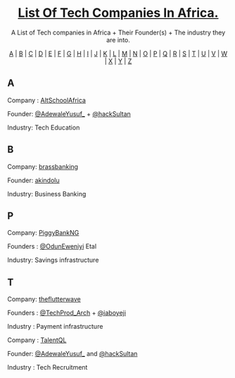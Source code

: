 <h1 align="center">
  <a href="https://osca-ado-ekiti.github.io/tech-companies-in-africa/">
    List Of Tech Companies In Africa.
  </a>
</h1>
<p align="center">A List of Tech companies in Africa + Their Founder(s) + The industry they are into.</p>


<p align="center">
  <a href="#A">A</a> | <a href="#B">B</a> | <a href="#C">C</a> | <a href="#D">D</a> | <a href="#E">E</a> | <a href="#F">F</a> | <a href="#G">G</a> | <a href="#H">H</a> | <a href="#I">I</a> | <a href="#J">J</a> | <a href="#K">K</a> | <a href="#L">L</a> | <a href="#M">M</a> | <a href="#N">N</a> | <a href="#O">O</a> | <a href="#P">P</a> | <a href="#Q">Q</a> | <a href="#R">R</a> | <a href="#S">S</a> | <a href="#T">T</a> | <a href="#U">U</a> | <a href="#V">V</a> | <a href="#W">W</a> | <a href="#X">X</a> | <a href="#Y">Y</a> | <a href="#Z">Z</a>
</p>


## <a name="A"> </a>A

Company : [AltSchoolAfrica](https://altschoolafrica.com/)

Founder: [@AdewaleYusuf_](https://twitter.com/AdewaleYusuf_) + [@hackSultan](https://twitter.com/hackSultan)

Industry: Tech Education


## <a name="B"> </a>B

Company: [brassbanking](https://www.trybrass.com/)

Founder: [akindolu](https://twitter.com/akindolu)

Industry: Business Banking


## <a name="P"> </a>P

Company: [PiggyBankNG](https://twitter.com/PiggyBankNG)
 
Founders : [@OdunEweniyi](https://twitter.com/OdunEweniyi) Etal 

Industry: Savings infrastructure


## <a name="T"> </a>T

Company: [theflutterwave](https://twitter.com/theflutterwave)
 
Founders : [@TechProd_Arch](https://twitter.com/TechProd_Arch) + [@iaboyeji](https://twitter.com/iaboyeji)
 
Industry : Payment infrastructure 


Company : [TalentQL](https://twitter.com/TalentQL)
 
Founder: [@AdewaleYusuf_](https://twitter.com/AdewaleYusuf_) and [@hackSultan](https://twitter.com/hackSultan)
 
Industry : Tech Recruitment
